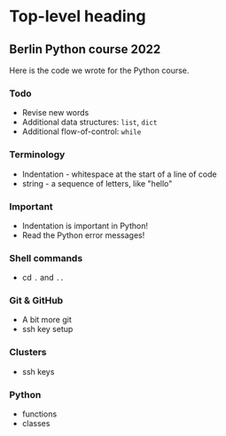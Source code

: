 # Top-level heading

## Berlin Python course 2022

Here is the code we wrote for the Python course.

### Todo

* Revise new words
* Additional data structures: `list`, `dict`
* Additional flow-of-control: `while`

### Terminology

* Indentation - whitespace at the start of a line of code
* string - a sequence of letters, like "hello"

### Important

* Indentation is important in Python!
* Read the Python error messages!

### Shell commands

* cd `.` and `..`

### Git & GitHub

* A bit more git
* ssh key setup

### Clusters

* ssh keys

### Python

* functions
* classes
